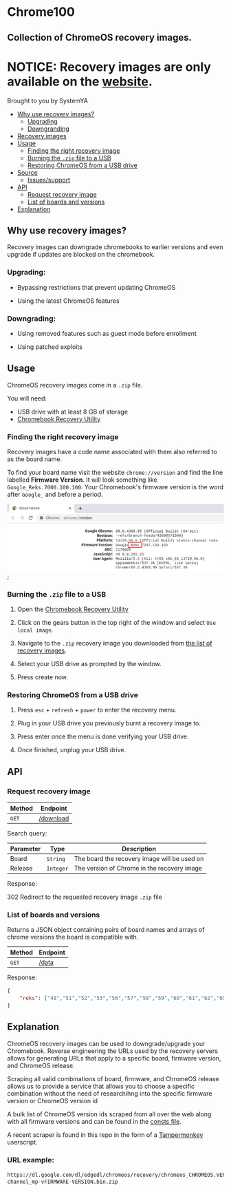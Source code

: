 # Chrome100

## Collection of ChromeOS recovery images.

<!-- REMOVE -->

# NOTICE: Recovery images are only available on the [website](https://chrome100.dev).

<!-- REMOVE -->

Brought to you by SystemYA

- [Why use recovery images?](#why-use-recovery-images)
	* [Upgrading](#upgrading)
	* [Downgranding](#downgrading)
- [Recovery images](#recovery-images)
- [Usage](#usage)
	* [Finding the right recovery image](#finding-the-right-recovery-image)
	* [Burning the `.zip` file to a USB](#burning-the-zip-file-to-a-usb)
	* [Restoring ChromeOS from a USB drive](#restoring-chromeos-from-a-usb-drive)
- [Source](https://github.com/sysce/chrome100)
	* [Issues/support](https://github.com/sysce/chrome100/issues)
- [API](#api)
	* [Request recovery image](#request-recovery-image)
	* [List of boards and versions](#list-of-boards-and-versions)
- [Explanation](#explanation)

## Why use recovery images?

Recovery images can downgrade chromebooks to earlier versions and even upgrade if updates are blocked on the chromebook.

### Upgrading:

- Bypassing restrictions that prevent updating ChromeOS

- Using the latest ChromeOS features

### Downgrading:

- Using removed features such as guest mode before enrollment

- Using patched exploits

## Usage

ChromeOS recovery images come in a `.zip` file.

You will need:

- USB drive with at least 8 GB of storage
- [Chromebook Recovery Utility](https://chrome.google.com/webstore/detail/chromebook-recovery-utili/pocpnlppkickgojjlmhdmidojbmbodfm)

### Finding the right recovery image

Recovery images have a code name associated with them also referred to as the board name.

To find your board name visit the website `chrome://version` and find the line labelled **Firmware Version**. It will look something like `Google_Reks.7000.100.100`. Your Chromebook's firmware version is the word after `Google_` and before a period.

![ChromeOS reks version page](./version.png);

### Burning the `.zip` file to a USB

1. Open the [Chromebook Recovery Utility](https://chrome.google.com/webstore/detail/chromebook-recovery-utili/pocpnlppkickgojjlmhdmidojbmbodfm)   

2. Click on the gears button in the top right of the window and select `Use local image`.

3. Navigate to the `.zip` recovery image you downloaded from [the list of recovery images](#recovery-images).

4. Select your USB drive as prompted by the window.

5. Press create now.

### Restoring ChromeOS from a USB drive

1. Press `esc` + `refresh` + `power` to enter the recovery menu.

2. Plug in your USB drive you previously burnt a recovery image to.

3. Press enter once the menu is done verifying your USB drive.

4. Once finished, unplug your USB drive.

## API

### Request recovery image

| Method | Endpoint  |
| - | - |
| `GET` | [/download](/download) |

Search query:

| Parameter | Type     | Description                                     |
| --------- | -------- | ----------------------------------------------- |
| Board     | `String`   | The board the recovery image will be used on  |
| Release   | `Integer`  | The version of Chrome in the recovery image   |

Response: 

302 Redirect to the requested recovery image `.zip` file

### List of boards and versions

Returns a JSON object containing pairs of board names and arrays of chrome versions the board is compatible with. 

| Method | Endpoint |
| - | - |
| `GET` | [/data](/data) |

Response:

```json
{
	"reks": ["48","51","52","53","56","57","58","59","60","61","62","65","66","68","69","70","71","72","73","74","75","76","78","79","80","81","83","84","85","86","87","88","89","90","91"],
}
```

## Explanation

ChromeOS recovery images can be used to downgrade/upgrade your Chromebook. Reverse engineering the URLs used by the recovery servers allows for generating URLs that apply to a specific board, firmware version, and ChromeOS release.

Scraping all valid combinations of board, firmware, and ChromeOS release allows us to provide a service that allows you to choose a specific combination without the need of researchihng into the specific firmware version or ChromeOS version id

A bulk list of ChromeOS version ids scraped from all over the web along with all firmware versions and can be found in the [consts file](consts.js).

A recent scraper is found in this repo in the form of a [Tampermonkey](https://www.tampermonkey.net/) userscript.

### URL example:

```
https://dl.google.com/dl/edgedl/chromeos/recovery/chromeos_CHROMEOS.VERSION.ID_CODENAME_recovery_stable-channel_mp-vFIRMWARE-VERSION.bin.zip
```